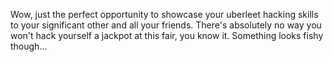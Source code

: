 Wow, just the perfect opportunity to showcase your uberleet hacking skills to your significant other and all your friends. There's absolutely no way you won't hack yourself a jackpot at this fair, you know it. Something looks fishy though...
